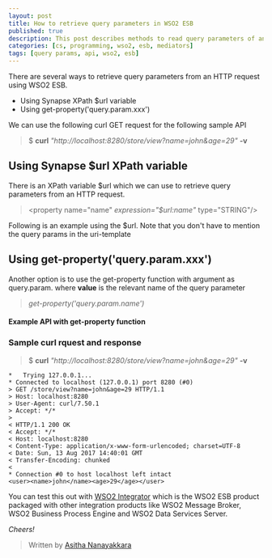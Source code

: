 ```yaml
---
layout: post
title: How to retrieve query parameters in WSO2 ESB
published: true
description: This post describes methods to read query parameters of an HTTP request using a synapse configuration in WSO2 ESB.
categories: [cs, programming, wso2, esb, mediators]
tags: [query params, api, wso2, esb]
---
```


There are several ways to retrieve query parameters from an HTTP request using WSO2 ESB.

 - Using Synapse XPath $url variable
 - Using get-property('query.param.xxx')

We can use the following curl GET request for the following sample API

> $ **curl** *"http://localhost:8280/store/view?name=john&age=29"* **-v**

## Using Synapse $url XPath variable

There is an XPath variable $url which we can use to retrieve query parameters from an HTTP request.


> <property name="name" *expression="$url:name"* type="STRING"/>


Following is an example using the $url. Note that you don't have to mention the query params in the uri-template

<script src="https://gist.github.com/Asitha/05b6eaa179ed0be3eb7a51f11548ca8e.js"></script>

## Using get-property('query.param.xxx')

Another option is to use the get-property function with argument as query.param.<value> where **value** is the relevant name of the query parameter

> *get-property('query.param.name')*

#### Example API with get-property function
<script src="https://gist.github.com/Asitha/0938415a567e3c54ca72f2337e4048f8.js"></script>

### Sample curl rquest and response

> $ **curl** *"http://localhost:8280/store/view?name=john&age=29"* **-v**

```
*   Trying 127.0.0.1...
* Connected to localhost (127.0.0.1) port 8280 (#0)
> GET /store/view?name=john&age=29 HTTP/1.1
> Host: localhost:8280
> User-Agent: curl/7.50.1
> Accept: */*
> 
< HTTP/1.1 200 OK
< Accept: */*
< Host: localhost:8280
< Content-Type: application/x-www-form-urlencoded; charset=UTF-8
< Date: Sun, 13 Aug 2017 14:40:01 GMT
< Transfer-Encoding: chunked
< 
* Connection #0 to host localhost left intact
<user><name>john</name><age>29</age></user>

```


You can test this out with [WSO2 Integrator](http://wso2.com/integration) which is the WSO2 ESB product packaged with other integration products like WSO2 Message Broker, WSO2 Business Process Engine and WSO2 Data Services Server.

*Cheers!*

> Written by [Asitha Nanayakkara](https://asitha.github.io/about)
